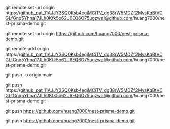 git remote set-url origin https://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@github.com/huang7000/nest-prisma-demo.git


git remote set-url origin https://github.com/huang7000/nest-prisma-demo.git



git remote add origin https://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@github.com/huang7000/nest-prisma-demo.git

git push -u origin main



git push https://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@github.com/huang7000/nest-prisma-demo.git

git push https://github.com/huang7000/nest-prisma-demo.git


git push https://github.com/huang7000/nest-prisma-demo.git